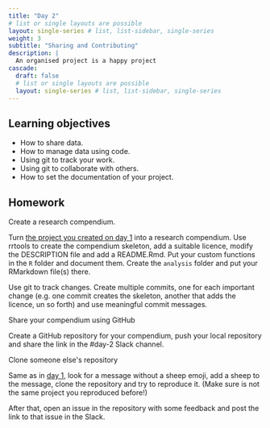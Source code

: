 ```yaml
---
title: "Day 2"
# list or single layouts are possible
layout: single-series # list, list-sidebar, single-series
weight: 3
subtitle: "Sharing and Contributing"
description: |
  An organised project is a happy project
cascade:
  draft: false
  # list or single layouts are possible
  layout: single-series # list, list-sidebar, single-series
---
```


## Learning objectives

-   How to share data.
-   How to manage data using code.
-   Using git to track your work.
-   Using git to collaborate with others.
-   How to set the documentation of your project.

## Homework

<div class = "activity">

Create a research compendium. 

Turn [the project you created on day 1](/reproducibility-with-r/materials/day1/#homework) into a research compendium. 
Use rrtools to create the compendium skeleton, add a suitable licence, modify the DESCRIPTION file and add a README.Rmd. 
Put your custom functions in the `R` folder and document them. 
Create the `analysis` folder and put your RMarkdown file(s) there. 

Use git to track changes. 
Create multiple commits, one for each important change (e.g. one commit creates the skeleton, another that adds the licence, un so forth) and use meaningful commit messages. 

</div>


<div class = "activity">
Share your compendium using GitHub

Create a GitHub repository for your compendium, push your local repository and share the link in the #day-2 Slack channel. 

</div>


<div class = "activity">
Clone someone else's repository

Same as in [day 1](/reproducibility-with-r/materials/day1/#homework), look for a message without a sheep emoji, add a sheep to the message, clone the repository and try to reproduce it. 
(Make sure is not the same project you reproduced before!)

After that, open an issue in the repository with some feedback and post the link to that issue in the Slack. 

</div>


